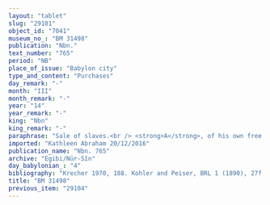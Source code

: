 ```yaml
---
layout: "tablet"
slug: "29101"
object_id: "7041"
museum_no_: "BM 31498"
publication: "Nbn."
text_number: "765"
period: "NB"
place_of_issue: "Babylon city"
type_and_content: "Purchases"
day_remark: "-"
month: "III"
month_remark: "-"
year: "14"
year_remark: "-"
king: "Nbn"
king_remark: "-"
paraphrase: "Sale of slaves.<br /> <strong>A</strong>, of his own free will, sells his female slave <strong><sup>f</sup>C<sub>1</sub></strong>, with her 6 months old baby and <strong>C<sub>2</sub></strong>, her 13 years old son, to <strong>B</strong>. The text points out that the baby is the son of <strong>A</strong>&#39;s brother. The agreed purchase price amounts to 1 mina and 5 shekels of silver. <strong>A </strong>guarantees against (suits brought by) a person acting unlawfully (<em>sēh&ucirc;</em>) or a person claiming (<em>pāqirānu</em>) that <strong><sup>f</sup>C<sub>1</sub></strong> and her sons are palace slave (<em>amat ekalli</em>) or free person (<em>mār ban&ecirc;</em>). Names of 4 witnesses and the scribe.<br /> &nbsp;<br /> <strong>A</strong> = Bēl-iddin/Silīm-Bēl//Damqa; <strong>B</strong> = Itti-Marduk-balāṭu/Nab&ucirc;-ahhē-iddin//Egibi; <strong><sup>f</sup>C<sub>1</sub></strong> = <sup>f</sup>Habaṣīrtu; <strong>C<sub>2</sub></strong> = Bānitu-taddin"
imported: "Kathleen Abraham 20/12/2016"
publication_name: "Nbn. 765"
archive: "Egibi/Nūr-Sîn"
day_babylonian_: "4"
bibliography: "Krecher 1970, 188. Kohler and Peiser, BRL 1 (1890), 27f.; Koschaker 1911, 176."
title: "BM 31498"
previous_item: "29104"
---
```


